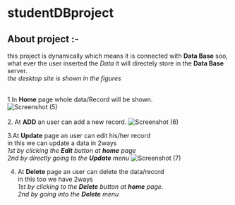 # studentDBproject 
## About project :-
this project is dynamically which means it is  connected with **Data Base** 
soo, what ever the user inserted the  *Data* it will directely store in the **Data Base**
server.<br>
*the desktop site is shown in the figures*
<br><br>

1.In **Home** page whole data/Record will be shown. <br>
![Screenshot (5)](https://user-images.githubusercontent.com/84904302/148588835-baf711fa-52af-4aa4-a96c-fd9120a85e01.png)
<br><br>
2. At **ADD** an user can add a new record.
![Screenshot (6)](https://user-images.githubusercontent.com/84904302/148589419-2e8cd15e-0dd9-4f64-85a9-5baf034787ac.png)

3.At **Update** page an user can edit his/her record <br>
in this we can update a data in 2ways<br>
*1st by  clicking the __Edit__ button at __home__ page<br>
2nd by directly going to the __Update__ menu*
![Screenshot (7)](https://user-images.githubusercontent.com/84904302/148589893-64c4ae40-d6aa-41bb-8301-68cad968cffb.png)

4. At **Delete** page an user can delete the data/record<br>
in this too we have 2ways<br>
*1st by clicking to the __Delete__ button at __home__ page.<br>
2nd by going into the __Delete__ menu* 
